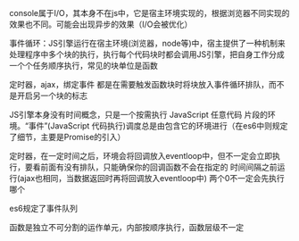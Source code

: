 console属于I/O，其本身不在js中，它是宿主环境实现的，根据浏览器不同实现的效果也不同。可能会出现异步的效果（I/O会被优化）

事件循环：JS引擎运行在宿主环境(浏览器，node等)中，宿主提供了一种机制来处理程序中多个块的执行，执行每个代码块时都会调用JS引擎，把自身工作分成一个个任务顺序执行，常见的块单位是函数

定时器，ajax，绑定事件 都是在需要触发函数块时将块放入事件循环排队，而不是开启另一个块的标志

JS引擎本身没有时间概念，只是一个按需执行 JavaScript 任意代码 片段的环境。“事件”(JavaScript 代码执行)调度总是由包含它的环境进行（在es6中则规定了细节，主要是Promise的引入）

定时器，在一定时间之后，环境会将回调放入eventloop中，但不一定会立即执行，要看前面有没有排队，只能确保你的回调函数不会在指定的 时间间隔之前运行(ajax也相同，当数据返回时再将回调放入eventloop中)
两个0不一定会先执行哪个


es6规定了事件队列


函数是独立不可分割的运作单元，内部按顺序执行，函数层级不一定
